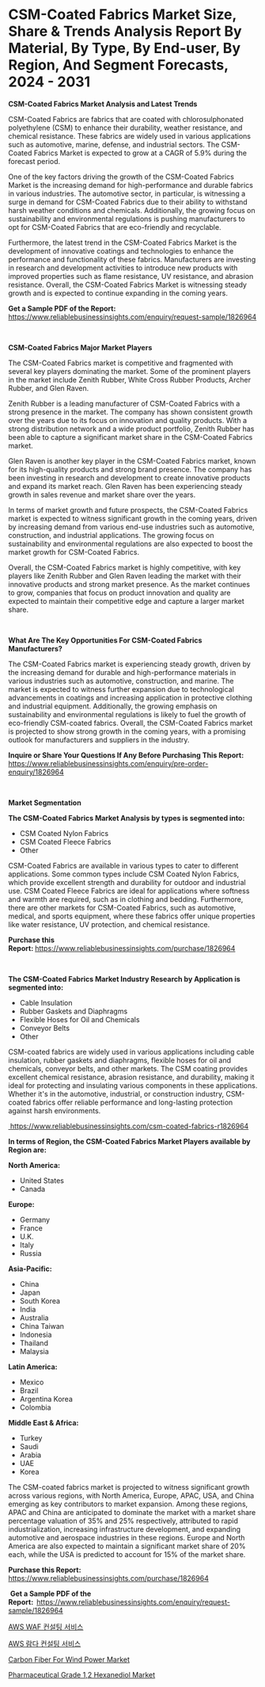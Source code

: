 <p><h1>CSM-Coated Fabrics Market Size, Share & Trends Analysis Report By Material, By Type, By End-user, By Region, And Segment Forecasts, 2024 - 2031</h1></p><p><strong>CSM-Coated Fabrics Market Analysis and Latest Trends</strong></p>
<p><p>CSM-Coated Fabrics are fabrics that are coated with chlorosulphonated polyethylene (CSM) to enhance their durability, weather resistance, and chemical resistance. These fabrics are widely used in various applications such as automotive, marine, defense, and industrial sectors. The CSM-Coated Fabrics Market is expected to grow at a CAGR of 5.9% during the forecast period.</p><p>One of the key factors driving the growth of the CSM-Coated Fabrics Market is the increasing demand for high-performance and durable fabrics in various industries. The automotive sector, in particular, is witnessing a surge in demand for CSM-Coated Fabrics due to their ability to withstand harsh weather conditions and chemicals. Additionally, the growing focus on sustainability and environmental regulations is pushing manufacturers to opt for CSM-Coated Fabrics that are eco-friendly and recyclable.</p><p>Furthermore, the latest trend in the CSM-Coated Fabrics Market is the development of innovative coatings and technologies to enhance the performance and functionality of these fabrics. Manufacturers are investing in research and development activities to introduce new products with improved properties such as flame resistance, UV resistance, and abrasion resistance. Overall, the CSM-Coated Fabrics Market is witnessing steady growth and is expected to continue expanding in the coming years.</p></p>
<p><strong>Get a Sample PDF of the Report:&nbsp;</strong> <a href="https://www.reliablebusinessinsights.com/enquiry/request-sample/1826964">https://www.reliablebusinessinsights.com/enquiry/request-sample/1826964</a></p>
<p>&nbsp;</p>
<p><strong>CSM-Coated Fabrics Major Market Players</strong></p>
<p><p>The CSM-Coated Fabrics market is competitive and fragmented with several key players dominating the market. Some of the prominent players in the market include Zenith Rubber, White Cross Rubber Products, Archer Rubber, and Glen Raven.</p><p>Zenith Rubber is a leading manufacturer of CSM-Coated Fabrics with a strong presence in the market. The company has shown consistent growth over the years due to its focus on innovation and quality products. With a strong distribution network and a wide product portfolio, Zenith Rubber has been able to capture a significant market share in the CSM-Coated Fabrics market.</p><p>Glen Raven is another key player in the CSM-Coated Fabrics market, known for its high-quality products and strong brand presence. The company has been investing in research and development to create innovative products and expand its market reach. Glen Raven has been experiencing steady growth in sales revenue and market share over the years.</p><p>In terms of market growth and future prospects, the CSM-Coated Fabrics market is expected to witness significant growth in the coming years, driven by increasing demand from various end-use industries such as automotive, construction, and industrial applications. The growing focus on sustainability and environmental regulations are also expected to boost the market growth for CSM-Coated Fabrics.</p><p>Overall, the CSM-Coated Fabrics market is highly competitive, with key players like Zenith Rubber and Glen Raven leading the market with their innovative products and strong market presence. As the market continues to grow, companies that focus on product innovation and quality are expected to maintain their competitive edge and capture a larger market share.</p></p>
<p>&nbsp;</p>
<p><strong>What Are The Key Opportunities For CSM-Coated Fabrics Manufacturers?</strong></p>
<p><p>The CSM-Coated Fabrics market is experiencing steady growth, driven by the increasing demand for durable and high-performance materials in various industries such as automotive, construction, and marine. The market is expected to witness further expansion due to technological advancements in coatings and increasing application in protective clothing and industrial equipment. Additionally, the growing emphasis on sustainability and environmental regulations is likely to fuel the growth of eco-friendly CSM-coated fabrics. Overall, the CSM-Coated Fabrics market is projected to show strong growth in the coming years, with a promising outlook for manufacturers and suppliers in the industry.</p></p>
<p><strong>Inquire or Share Your Questions If Any Before Purchasing This Report:</strong> <a href="https://www.reliablebusinessinsights.com/enquiry/pre-order-enquiry/1826964">https://www.reliablebusinessinsights.com/enquiry/pre-order-enquiry/1826964</a></p>
<p>&nbsp;</p>
<p><strong>Market Segmentation</strong></p>
<p><strong>The CSM-Coated Fabrics Market Analysis by types is segmented into:</strong></p>
<p><ul><li>CSM Coated Nylon Fabrics</li><li>CSM Coated Fleece Fabrics</li><li>Other</li></ul></p>
<p><p>CSM-Coated Fabrics are available in various types to cater to different applications. Some common types include CSM Coated Nylon Fabrics, which provide excellent strength and durability for outdoor and industrial use. CSM Coated Fleece Fabrics are ideal for applications where softness and warmth are required, such as in clothing and bedding. Furthermore, there are other markets for CSM-Coated Fabrics, such as automotive, medical, and sports equipment, where these fabrics offer unique properties like water resistance, UV protection, and chemical resistance.</p></p>
<p><strong>Purchase this Report:&nbsp;</strong><a href="https://www.reliablebusinessinsights.com/purchase/1826964">https://www.reliablebusinessinsights.com/purchase/1826964</a></p>
<p>&nbsp;</p>
<p><strong>The CSM-Coated Fabrics Market Industry Research by Application is segmented into:</strong></p>
<p><ul><li>Cable Insulation</li><li>Rubber Gaskets and Diaphragms</li><li>Flexible Hoses for Oil and Chemicals</li><li>Conveyor Belts</li><li>Other</li></ul></p>
<p><p>CSM-coated fabrics are widely used in various applications including cable insulation, rubber gaskets and diaphragms, flexible hoses for oil and chemicals, conveyor belts, and other markets. The CSM coating provides excellent chemical resistance, abrasion resistance, and durability, making it ideal for protecting and insulating various components in these applications. Whether it's in the automotive, industrial, or construction industry, CSM-coated fabrics offer reliable performance and long-lasting protection against harsh environments.</p></p>
<p><a href="https://www.reliablebusinessinsights.com/csm-coated-fabrics-r1826964">&nbsp;https://www.reliablebusinessinsights.com/csm-coated-fabrics-r1826964</a></p>
<p><strong>In terms of Region, the CSM-Coated Fabrics Market Players available by Region are:</strong></p>
<p>
    <p> <strong> North America: </strong>
        <ul>
            <li>United States</li>
            <li>Canada</li>
        </ul>
        </p> 
    <p> <strong> Europe: </strong>
        <ul>
            <li>Germany</li>
            <li>France</li>
            <li>U.K.</li>
            <li>Italy</li>
            <li>Russia</li>
        </ul>
        </p> 
    <p> <strong> Asia-Pacific: </strong>
        <ul>
            <li>China</li>
            <li>Japan</li>
            <li>South Korea</li>
            <li>India</li>
            <li>Australia</li>
            <li>China Taiwan</li>
            <li>Indonesia</li>
            <li>Thailand</li>
            <li>Malaysia</li>
        </ul>
        </p> 
    <p> <strong> Latin America: </strong>
        <ul>
            <li>Mexico</li>
            <li>Brazil</li>
            <li>Argentina Korea</li>
            <li>Colombia</li>
        </ul>
        </p> 
    <p> <strong> Middle East & Africa: </strong>
        <ul>
            <li>Turkey</li>
            <li>Saudi</li>
            <li>Arabia</li>
            <li>UAE</li>
            <li>Korea</li>
        </ul>
    </p>
    </p>
<p><p>The CSM-coated fabrics market is projected to witness significant growth across various regions, with North America, Europe, APAC, USA, and China emerging as key contributors to market expansion. Among these regions, APAC and China are anticipated to dominate the market with a market share percentage valuation of 35% and 25% respectively, attributed to rapid industrialization, increasing infrastructure development, and expanding automotive and aerospace industries in these regions. Europe and North America are also expected to maintain a significant market share of 20% each, while the USA is predicted to account for 15% of the market share.</p></p>
<p><strong>Purchase this Report: </strong><a href="https://www.reliablebusinessinsights.com/purchase/1826964">https://www.reliablebusinessinsights.com/purchase/1826964</a></p>
<p>&nbsp;<strong>Get a Sample PDF of the Report:&nbsp;&nbsp;</strong><a href="https://www.reliablebusinessinsights.com/enquiry/request-sample/1826964">https://www.reliablebusinessinsights.com/enquiry/request-sample/1826964</a></p>
<p><strong></strong></p>
<p><p><a href="https://github.com/nuekbpymrrz5/Market-Research-Report-List-2/blob/main/1209816143655.md">AWS WAF 컨설팅 서비스</a></p><p><a href="https://github.com/emakpiahsopiah/Market-Research-Report-List-1/blob/main/5008933143654.md">AWS 람다 컨설팅 서비스</a></p><p><a href="https://github.com/riwar777/Market-Research-Report-List-1/blob/main/carbon-fiber-for-wind-power-market.md">Carbon Fiber For Wind Power Market</a></p><p><a href="https://github.com/AKSHATREPORTPRIME/Market-Research-Report-List-5/blob/main/pharmaceutical-grade-12-hexanediol-market.md">Pharmaceutical Grade 1,2 Hexanediol Market</a></p></p>